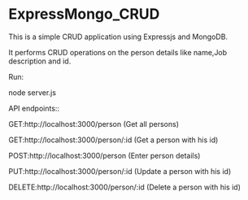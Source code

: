 # ExpressMongo_CRUD
This is a simple CRUD application using Expressjs and MongoDB.

It performs CRUD operations on the person details like name,Job description and id.

Run:

node server.js

API endpoints::

GET:http://localhost:3000/person (Get all persons)

GET:http://localhost:3000/person/:id (Get a person with his id)

POST:http://localhost:3000/person (Enter person details)

PUT:http://localhost:3000/person/:id (Update a person with his id)

DELETE:http://localhost:3000/person/:id (Delete a person with his id)
